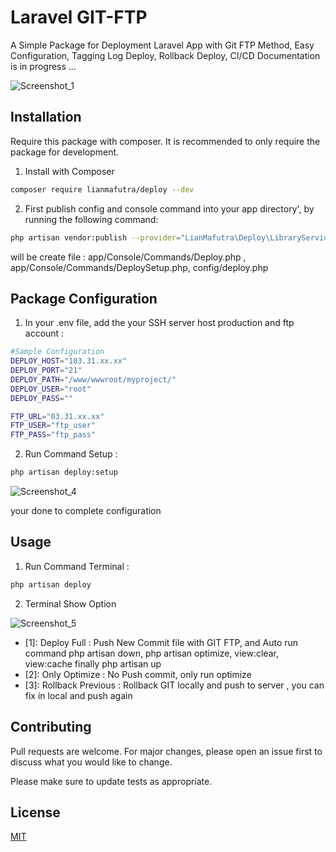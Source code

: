 # Laravel GIT-FTP
A Simple Package for Deployment Laravel App with Git FTP Method, Easy Configuration, Tagging Log Deploy, Rollback Deploy, CI/CD 
Documentation is in progress ...

![Screenshot_1](https://github.com/lianmafutra/deploy/assets/15800599/a11b75ff-9a10-4dfe-a80a-4bd11c489677)


## Installation
Require this package with composer. It is recommended to only require the package for development.
1. Install with Composer 
```bash
composer require lianmafutra/deploy --dev
```
2. First publish config and console command into your app directory', by running the following command:
```bash
php artisan vendor:publish --provider="LianMafutra\Deploy\LibraryServiceProvider" --tag=deploy
```
will be create file : app/Console/Commands/Deploy.php , app/Console/Commands/DeploySetup.php, config/deploy.php

## Package Configuration
1. In your .env file, add the your SSH server host production and ftp account :

```bash
#Sample Configuration
DEPLOY_HOST="103.31.xx.xx"
DEPLOY_PORT="21"
DEPLOY_PATH="/www/wwwroot/myproject/"
DEPLOY_USER="root"
DEPLOY_PASS=""

FTP_URL="03.31.xx.xx"
FTP_USER="ftp_user"
FTP_PASS="ftp_pass"
```
2. Run Command Setup :
```bash
php artisan deploy:setup
```

![Screenshot_4](https://github.com/lianmafutra/deploy/assets/15800599/08895301-46ff-4a30-8fc2-df5c015bc5c0)

your done to complete configuration

## Usage

1. Run Command Terminal :

```bash
php artisan deploy
```

2. Terminal Show Option  

![Screenshot_5](https://github.com/lianmafutra/deploy/assets/15800599/72493c7d-bc68-48c9-bf6a-6e8c1835f3c9)

- [1]: Deploy Full : Push New Commit file with GIT FTP, and Auto run command php artisan down, php artisan optimize, view:clear, view:cache finally php artisan up 
- [2]: Only Optimize : No Push commit, only run optimize 
- [3]: Rollback Previous : Rollback GIT locally and push to server , you can fix in local and push again

## Contributing

Pull requests are welcome. For major changes, please open an issue first
to discuss what you would like to change.

Please make sure to update tests as appropriate.

## License

[MIT](https://choosealicense.com/licenses/mit/)
